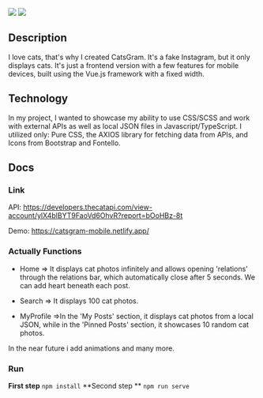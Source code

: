 
![](https://github.com/DanielSiedlecki/Catsgram/blob/main/demo.gif)
![](https://zapodaj.net/thumbs/aa2643982cf23.jpg)



## Description

I love cats, that's why I created CatsGram. It's a fake Instagram, but it only displays cats. It's just a frontend version with a few features for mobile devices, built using the Vue.js framework with a fixed width.


## Technology
In my project, I wanted to showcase my ability to use CSS/SCSS and work with external APIs as well as local JSON files in Javascript/TypeScript.
I utilized only: Pure CSS, the AXIOS library for fetching data from APIs, and Icons from Bootstrap and Fontello.

## Docs

### Link
API: https://developers.thecatapi.com/view-account/ylX4blBYT9FaoVd6OhvR?report=bOoHBz-8t

Demo: https://catsgram-mobile.netlify.app/

### Actually Functions
- Home => It displays cat photos infinitely and allows opening 'relations' through the relations bar, which automatically close after 5 seconds. We can add heart beneath each post.

- Search => It displays 100 cat photos.

- MyProfile =>In the 'My Posts' section, it displays cat photos from a local JSON, while in the 'Pinned Posts' section, it showcases 10 random cat photos.

In the near future i add animations and many more.

### Run
**First step**
`npm install` 
**Second step **
`npm run serve`

